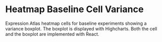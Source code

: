 Heatmap Baseline Cell Variance
==============================

Expression Atlas heatmap cells for baseline experiments showing a variance boxplot. The boxplot is displayed with 
Highcharts. Both the cell and the boxplot are implemented with React.
